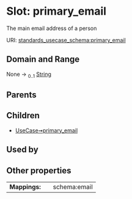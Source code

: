 
# Slot: primary_email


The main email address of a person

URI: [standards_usecase_schema:primary_email](https://w3id.org/bridge2ai/standards-usecase-schema/primary_email)


## Domain and Range

None &#8594;  <sub>0..1</sub> [String](types/String.md)

## Parents


## Children

 *  [UseCase➞primary_email](UseCase_primary_email.md)

## Used by


## Other properties

|  |  |  |
| --- | --- | --- |
| **Mappings:** | | schema:email |

